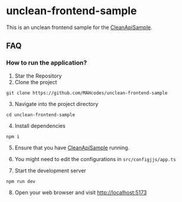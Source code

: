 # unclean-frontend-sample

This is an unclean frontend sample for the [CleanApiSample](https://github.com/SmartSoft-ME/CleanApiSample).

## FAQ

### How to run the application?

1. Star the Repository
2. Clone the project

```
git clone https://github.com/MAHcodes/unclean-frontend-sample
```

3. Navigate into the project directory

```
cd unclean-frontend-sample
```

4. Install dependencies

```
npm i
```

5. Ensure that you have [CleanApiSample](https://github.com/SmartSoft-ME/CleanApiSample) running.

6. You might need to edit the configurations in `src/configjjs/app.ts`

7. Start the development server

```
npm run dev
```

8. Open your web browser and visit [http://localhost:5173](http://localhost:5173/)
